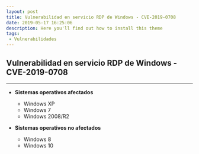 ```yaml
---
layout: post
title: Vulnerabilidad en servicio RDP de Windows - CVE-2019-0708
date: 2019-05-17 16:25:06
description: Here you'll find out how to install this theme
tags: 
 - Vulnerabilidades
---
```


## **Vulnerabilidad en servicio RDP de Windows - CVE-2019-0708**
---


* **Sistemas operativos afectados**
  * Windows XP
  * Windows 7
  * Windows 2008/R2

* **Sistemas operativos no afectados**
  * Windows 8
  * Windows 10
  

